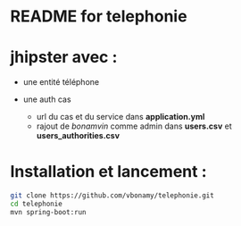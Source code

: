 README for telephonie
==========================

# jhipster avec :

* une entité téléphone

* une auth cas
  - url du cas et du service dans **application.yml**
  - rajout de *bonamvin* comme admin dans **users.csv** et **users_authorities.csv**


# Installation et	lancement :
```bash
git clone https://github.com/vbonamy/telephonie.git
cd telephonie
mvn spring-boot:run
```
